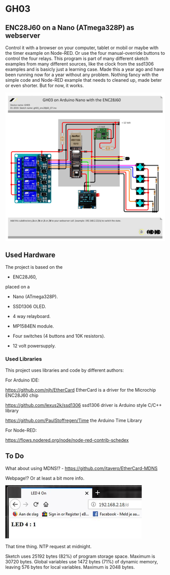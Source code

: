 # GH03

## ENC28J60 on a Nano (ATmega328P) as webserver
Control it with a browser on your computer, tablet or mobil or maybe with the timer example on Node-RED.
Or use the four manual-override buttons to control the four relays.
This program is part of many different sketch examples from many different sources, like the clock from the ssd1306 examples and is basicly just a learning case.
Made this a year ago and have been running now for a year without any problem.
Nothing fancy with the simple code and Node-RED example that needs to cleaned up, made beter or even shorter.
But for now, it works.

![Diagram](https://github.com/Allday3D/GH03/blob/master/gh03_enc28j60_07.jpg)

## Used Hardware
The project is based on the
- ENC28J60,

placed on a

- Nano (ATmega328P).

- SSD1306 OLED.
- 4 way relayboard.
- MP1584EN module.
- Four switches (4 buttons and 10K resistors).
- 12 volt powersupply.

### Used Libraries
This project uses libraries and code by different authors:

For Arduino IDE:

https://github.com/njh/EtherCard EtherCard is a driver for the Microchip ENC28J60 chip

https://github.com/lexus2k/ssd1306 ssd1306 driver is Arduino style C/C++ library

https://github.com/PaulStoffregen/Time the Arduino Time Library

For Node-RED:

https://flows.nodered.org/node/node-red-contrib-schedex

## To Do

What about using MDNS!? - https://github.com/itavero/EtherCard-MDNS 

Webpage!? Or at least a bit more info.

![Web view](https://github.com/Allday3D/GH03/blob/master/web_view.jpg)

That time thing. NTP request at midnight.

Sketch uses 25192 bytes (82%) of program storage space. Maximum is 30720 bytes.
Global variables use 1472 bytes (71%) of dynamic memory, leaving 576 bytes for local variables. Maximum is 2048 bytes.



